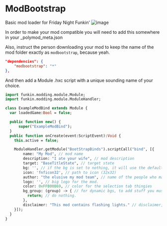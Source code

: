 # ModBootstrap
 Basic mod loader for Friday Night Funkin'
![image](https://github.com/Burgerballs/ModBootstrap/assets/107233412/2323253b-c726-4504-be14-1ca1bcfad314)


In order to make your mod compatible you will need to add this somewhere in your _polymod_meta.json

Also, instruct the person downloading your mod to keep the name of the mod folder exactly as ``modbootstrap``, because yeah.

``` json
"dependencies": {
    "modbootstrap": "*"
},
```
And then add a Module .hxc script with a unique sounding name of your choice.

``` hx
import funkin.modding.module.Module;
import funkin.modding.module.ModuleHandler;

class ExampleModBind extends Module {
  var loadedGame:Bool = false;

  public function new() {
      super("ExampleModBind");
  }
  public function onCreate(event:ScriptEvent):Void {
    this.active = false;

    ModuleHandler.getModule("BootStrapBinds").scriptCall("bind", [{
        name: "My Mod", // mod name
        description: "I ate your wife", // mod description
        target: "BaseTitleState", // target state
        bg: '', // if the bg is set to nothing, it will use the default bg
        icon: 'fnficon32', // path to icon (32x32)
        author: "the elusive my mod team", // name of the people who made the mod
        logo: '', // big logo for the mod.
        color: 0xFFB00B69, // color for the selection tab thingies
        bg_group: (group) -> { // for dynamic bgs, to add stuff you must do "group.add(myVar)"
          return; // do nothing.
        },
        disclaimer: "This mod contains flashing lights." // disclaimer, add anything you want here.
    }]);
  }
}
```
